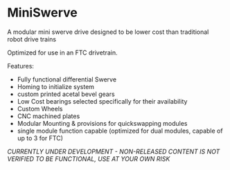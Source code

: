 # MiniSwerve
A modular mini swerve drive designed to be lower cost than traditional robot drive trains

Optimized for use in an FTC drivetrain.

Features:
- Fully functional differential Swerve
- Homing to initialize system
- custom printed acetal bevel gears
- Low Cost bearings selected specifically for their availability
- Custom Wheels
- CNC machined plates
- Modular Mounting & provisions for quickswapping modules
- single module function capable (optimized for dual modules, capable of up to 3 for FTC)

*CURRENTLY UNDER DEVELOPMENT - NON-RELEASED CONTENT IS NOT VERIFIED TO BE FUNCTIONAL, USE AT YOUR OWN RISK* 

